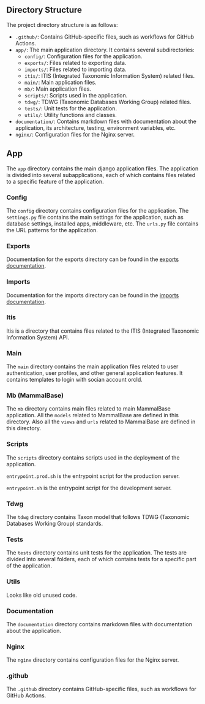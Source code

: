 ## Directory Structure

The project directory structure is as follows:

- `.github/`: Contains GitHub-specific files, such as workflows for GitHub Actions.
- `app/`: The main application directory. It contains several subdirectories:
    - `config/`: Configuration files for the application.
    - `exports/`: Files related to exporting data.
    - `imports/`: Files related to importing data.
    - `itis/`: ITIS (Integrated Taxonomic Information System) related files.
    - `main/`: Main application files.
    - `mb/`: Main application files.
    - `scripts/`: Scripts used in the application.
    - `tdwg/`: TDWG (Taxonomic Databases Working Group) related files.
    - `tests/`: Unit tests for the application.
    - `utils/`: Utility functions and classes.
- `documentation/`: Contains markdown files with documentation about the application, its architecture, testing, environment variables, etc.
- `nginx/`: Configuration files for the Nginx server.

## App

The `app` directory contains the main django application files. The application is divided into several subapplications, each of which contains files related to a specific feature of the application.

### Config

The `config` directory contains configuration files for the application. The `settings.py` file contains the main settings for the application, such as database settings, installed apps, middleware, etc. The `urls.py` file contains the URL patterns for the application.

### Exports

Documentation for the exports directory can be found in the [exports documentation](documentation/exports.md).


### Imports

Documentation for the imports directory can be found in the [imports documentation](documentation/imports.md).

### Itis

Itis is a directory that contains files related to the ITIS (Integrated Taxonomic Information System) API.

### Main

The `main` directory contains the main application files related to user authentication, user profiles, and other general application features. It contains templates to login with socian account orcId.

### Mb (MammalBase)

The `mb` directory contains main files related to main MammalBase application. All the `models` related to MammalBase are defined in this directory. Also all the `views` and `urls` related to MammalBase are defined in this directory.

### Scripts

The `scripts` directory contains scripts used in the deployment of the application. 

`entrypoint.prod.sh` is the entrypoint script for the production server. 

`entrypoint.sh` is the entrypoint script for the development server.

### Tdwg

The `tdwg` directory contains Taxon model that follows TDWG (Taxonomic Databases Working Group) standards.

### Tests

The `tests` directory contains unit tests for the application. The tests are divided into several folders, each of which contains tests for a specific part of the application.

### Utils

Looks like old unused code.

### Documentation

The `documentation` directory contains markdown files with documentation about the application.

### Nginx

The `nginx` directory contains configuration files for the Nginx server.

### .github

The `.github` directory contains GitHub-specific files, such as workflows for GitHub Actions.
